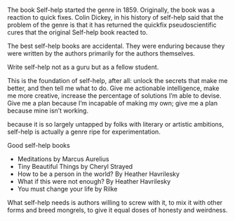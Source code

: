 # 

The book Self-help started the genre in 1859. Originally, the book was a reaction to quick fixes. Colin Dickey, in his history of self-help said that the problem of the genre is that it has returned the quickfix pseudoscientific cures that the original Self-help book reacted to.

The best self-help books are accidental. They were enduring because they were written by the authors primarily for the authors themselves.

Write self-help not as a guru but as a fellow student.

This is the foundation of self-help, after all: unlock the secrets that make me better, and then tell me what to do. Give me actionable intelligence, make me more creative, increase the percentage of solutions I’m able to devise. Give me a plan because I’m incapable of making my own; give me a plan because mine isn’t working.

because it is so largely untapped by folks with literary or artistic ambitions, self-help is actually a genre ripe for experimentation.

Good self-help books

- Meditations by Marcus Aurelius
- Tiny Beautiful Things by Cheryl Strayed
- How to be a person in the world? By Heather Havrilesky
- What if this were not enough? By Heather Havrilesky
- You must change your life by Rilke

What self-help needs is authors willing to screw with it, to mix it with other forms and breed mongrels, to give it equal doses of honesty and weirdness.

